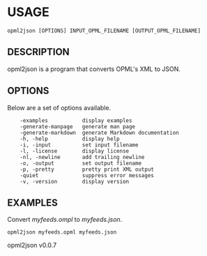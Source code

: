 
# USAGE

	opml2json [OPTIONS] INPUT_OPML_FILENAME [OUTPUT_OPML_FILENAME]

## DESCRIPTION


opml2json is a program that converts OPML's XML to JSON.


## OPTIONS

Below are a set of options available.

```
    -examples           display examples
    -generate-manpage   generate man page
    -generate-markdown  generate Markdown documentation
    -h, -help           display help
    -i, -input          set input filename
    -l, -license        display license
    -nl, -newline       add trailing newline
    -o, -output         set output filename
    -p, -pretty         pretty print XML output
    -quiet              suppress error messages
    -v, -version        display version
```


## EXAMPLES


Convert *myfeeds.ompl* to *myfeeds.json*.

    opml2json myfeeds.opml myfeeds.json


opml2json v0.0.7

